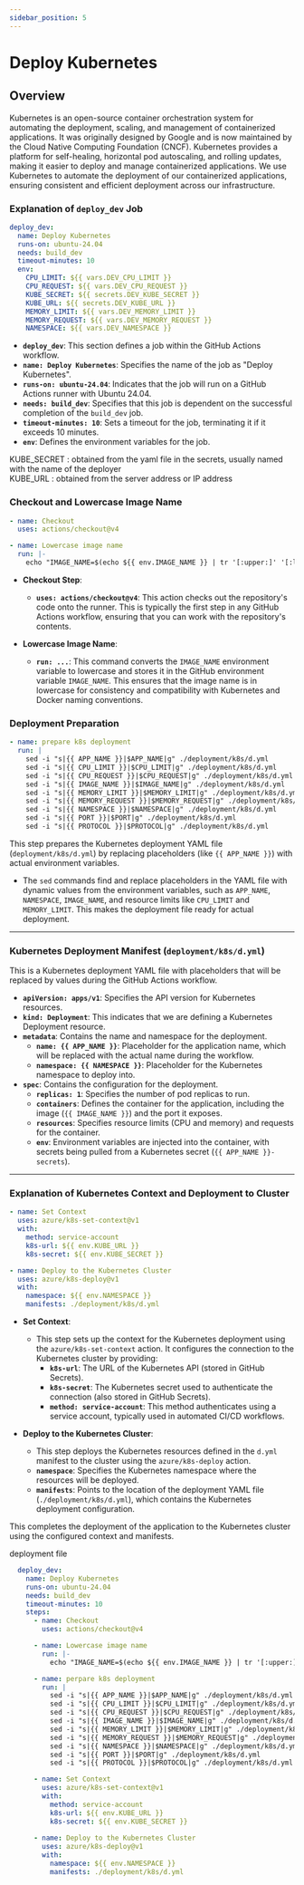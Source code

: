 ```yaml
---
sidebar_position: 5
---
```


# Deploy Kubernetes

## Overview
Kubernetes is an open-source container orchestration system for automating the deployment, scaling, and management of containerized applications. It was originally designed by Google and is now maintained by the Cloud Native Computing Foundation (CNCF). Kubernetes provides a platform for self-healing, horizontal pod autoscaling, and rolling updates, making it easier to deploy and manage containerized applications. We use Kubernetes to automate the deployment of our containerized applications, ensuring consistent and efficient deployment across our infrastructure.

### Explanation of `deploy_dev` Job

```yaml
deploy_dev:
  name: Deploy Kubernetes
  runs-on: ubuntu-24.04
  needs: build_dev
  timeout-minutes: 10
  env:
    CPU_LIMIT: ${{ vars.DEV_CPU_LIMIT }}
    CPU_REQUEST: ${{ vars.DEV_CPU_REQUEST }}
    KUBE_SECRET: ${{ secrets.DEV_KUBE_SECRET }}
    KUBE_URL: ${{ secrets.DEV_KUBE_URL }}
    MEMORY_LIMIT: ${{ vars.DEV_MEMORY_LIMIT }}
    MEMORY_REQUEST: ${{ vars.DEV_MEMORY_REQUEST }}
    NAMESPACE: ${{ vars.DEV_NAMESPACE }}
```

- **`deploy_dev`**: This section defines a job within the GitHub Actions workflow.
- **`name: Deploy Kubernetes`**: Specifies the name of the job as "Deploy Kubernetes".
- **`runs-on: ubuntu-24.04`**: Indicates that the job will run on a GitHub Actions runner with Ubuntu 24.04.
- **`needs: build_dev`**: Specifies that this job is dependent on the successful completion of the `build_dev` job.
- **`timeout-minutes: 10`**: Sets a timeout for the job, terminating it if it exceeds 10 minutes.
- **`env`**: Defines the environment variables for the job.

KUBE_SECRET : obtained from the yaml file in the secrets, usually named with the name of the deployer <br />
KUBE_URL : obtained from the server address or IP address

### Checkout and Lowercase Image Name

```yaml
- name: Checkout
  uses: actions/checkout@v4

- name: Lowercase image name
  run: |-
    echo "IMAGE_NAME=$(echo ${{ env.IMAGE_NAME }} | tr '[:upper:]' '[:lower:]')" >> $GITHUB_ENV
```

- **Checkout Step**: 
    - **`uses: actions/checkout@v4`**: This action checks out the repository's code onto the runner. This is typically the first step in any GitHub Actions workflow, ensuring that you can work with the repository's contents.
  
- **Lowercase Image Name**:
    - **`run: ...`**: This command converts the `IMAGE_NAME` environment variable to lowercase and stores it in the GitHub environment variable `IMAGE_NAME`. This ensures that the image name is in lowercase for consistency and compatibility with Kubernetes and Docker naming conventions.

### Deployment Preparation

```yaml
- name: prepare k8s deployment
  run: |
    sed -i "s|{{ APP_NAME }}|$APP_NAME|g" ./deployment/k8s/d.yml
    sed -i "s|{{ CPU_LIMIT }}|$CPU_LIMIT|g" ./deployment/k8s/d.yml
    sed -i "s|{{ CPU_REQUEST }}|$CPU_REQUEST|g" ./deployment/k8s/d.yml
    sed -i "s|{{ IMAGE_NAME }}|$IMAGE_NAME|g" ./deployment/k8s/d.yml
    sed -i "s|{{ MEMORY_LIMIT }}|$MEMORY_LIMIT|g" ./deployment/k8s/d.yml
    sed -i "s|{{ MEMORY_REQUEST }}|$MEMORY_REQUEST|g" ./deployment/k8s/d.yml
    sed -i "s|{{ NAMESPACE }}|$NAMESPACE|g" ./deployment/k8s/d.yml
    sed -i "s|{{ PORT }}|$PORT|g" ./deployment/k8s/d.yml
    sed -i "s|{{ PROTOCOL }}|$PROTOCOL|g" ./deployment/k8s/d.yml
```

This step prepares the Kubernetes deployment YAML file (`deployment/k8s/d.yml`) by replacing placeholders (like `{{ APP_NAME }}`) with actual environment variables. 
- The `sed` commands find and replace placeholders in the YAML file with dynamic values from the environment variables, such as `APP_NAME`, `NAMESPACE`, `IMAGE_NAME`, and resource limits like `CPU_LIMIT` and `MEMORY_LIMIT`. This makes the deployment file ready for actual deployment.

---

### Kubernetes Deployment Manifest (`deployment/k8s/d.yml`)

This is a Kubernetes deployment YAML file with placeholders that will be replaced by values during the GitHub Actions workflow. 

- **`apiVersion: apps/v1`**: Specifies the API version for Kubernetes resources.
- **`kind: Deployment`**: This indicates that we are defining a Kubernetes Deployment resource.
- **`metadata`**: Contains the name and namespace for the deployment.
  - **`name: {{ APP_NAME }}`**: Placeholder for the application name, which will be replaced with the actual name during the workflow.
  - **`namespace: {{ NAMESPACE }}`**: Placeholder for the Kubernetes namespace to deploy into.
- **`spec`**: Contains the configuration for the deployment.
  - **`replicas: 1`**: Specifies the number of pod replicas to run.
  - **`containers`**: Defines the container for the application, including the image (`{{ IMAGE_NAME }}`) and the port it exposes.
  - **`resources`**: Specifies resource limits (CPU and memory) and requests for the container.
  - **`env`**: Environment variables are injected into the container, with secrets being pulled from a Kubernetes secret (`{{ APP_NAME }}-secrets`).

---

### Explanation of Kubernetes Context and Deployment to Cluster

```yaml
- name: Set Context
  uses: azure/k8s-set-context@v1
  with:
    method: service-account
    k8s-url: ${{ env.KUBE_URL }}
    k8s-secret: ${{ env.KUBE_SECRET }}

- name: Deploy to the Kubernetes Cluster
  uses: azure/k8s-deploy@v1
  with:
    namespace: ${{ env.NAMESPACE }}
    manifests: ./deployment/k8s/d.yml
```

- **Set Context**: 
  - This step sets up the context for the Kubernetes deployment using the `azure/k8s-set-context` action. It configures the connection to the Kubernetes cluster by providing:
    - **`k8s-url`**: The URL of the Kubernetes API (stored in GitHub Secrets).
    - **`k8s-secret`**: The Kubernetes secret used to authenticate the connection (also stored in GitHub Secrets).
    - **`method: service-account`**: This method authenticates using a service account, typically used in automated CI/CD workflows.
  
- **Deploy to the Kubernetes Cluster**:
  - This step deploys the Kubernetes resources defined in the `d.yml` manifest to the cluster using the `azure/k8s-deploy` action.
  - **`namespace`**: Specifies the Kubernetes namespace where the resources will be deployed.
  - **`manifests`**: Points to the location of the deployment YAML file (`./deployment/k8s/d.yml`), which contains the Kubernetes deployment configuration. 

This completes the deployment of the application to the Kubernetes cluster using the configured context and manifests.

deployment file
```yaml
  deploy_dev:
    name: Deploy Kubernetes
    runs-on: ubuntu-24.04
    needs: build_dev
    timeout-minutes: 10
    steps:
      - name: Checkout
        uses: actions/checkout@v4

      - name: Lowercase image name
        run: |-
          echo "IMAGE_NAME=$(echo ${{ env.IMAGE_NAME }} | tr '[:upper:]' '[:lower:]')" >> $GITHUB_ENV

      - name: perpare k8s deployment
        run: |
          sed -i "s|{{ APP_NAME }}|$APP_NAME|g" ./deployment/k8s/d.yml
          sed -i "s|{{ CPU_LIMIT }}|$CPU_LIMIT|g" ./deployment/k8s/d.yml
          sed -i "s|{{ CPU_REQUEST }}|$CPU_REQUEST|g" ./deployment/k8s/d.yml
          sed -i "s|{{ IMAGE_NAME }}|$IMAGE_NAME|g" ./deployment/k8s/d.yml
          sed -i "s|{{ MEMORY_LIMIT }}|$MEMORY_LIMIT|g" ./deployment/k8s/d.yml
          sed -i "s|{{ MEMORY_REQUEST }}|$MEMORY_REQUEST|g" ./deployment/k8s/d.yml
          sed -i "s|{{ NAMESPACE }}|$NAMESPACE|g" ./deployment/k8s/d.yml
          sed -i "s|{{ PORT }}|$PORT|g" ./deployment/k8s/d.yml
          sed -i "s|{{ PROTOCOL }}|$PROTOCOL|g" ./deployment/k8s/d.yml

      - name: Set Context
        uses: azure/k8s-set-context@v1
        with:
          method: service-account
          k8s-url: ${{ env.KUBE_URL }}
          k8s-secret: ${{ env.KUBE_SECRET }}
      
      - name: Deploy to the Kubernetes Cluster
        uses: azure/k8s-deploy@v1
        with:
          namespace: ${{ env.NAMESPACE }}
          manifests: ./deployment/k8s/d.yml
```

